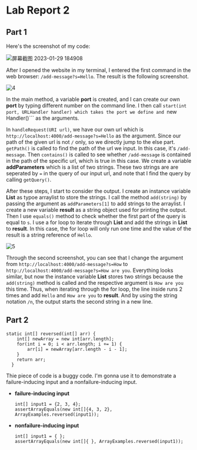 # Lab Report 2

## Part 1

Here's the screenshot of my code:


![屏幕截图 2023-01-29 184908](https://user-images.githubusercontent.com/122576524/215378830-6a332887-7be0-457f-b70b-61684be95d65.png)


After I opened the website in my terminal, I entered the first command in the web browser: ```/add-message?s=Hello```. The result is the following screenshot.

![4](https://user-images.githubusercontent.com/122576524/215379090-3a5e6a77-4077-407d-a893-9c2516fd9c39.png)

In the main method, a variable **port** is created, and I can create our own **port** by typing different number on the command line. I then call ```start(int port, URLHandler handler) which takes the port we define and ```new Handler()``` as the arguments.

In ```handleRequest(URI url)```, we have our own url which is ```http://localhost:4000/add-message?s=Hello``` as the argument. Since our path of the given url is not ```/``` only, so we directly jump to the else part. ```getPath()``` is called to find the path of the url we input. In this case, it's ```/add-message```. Then ```contains()``` is called to see whether ```/add-message``` is contained in the path of the specific url, which is true in this case. We create a variable **addParameters** which is a list of two strings. These two strings are are seperated by ```=``` in the query of our input url, and note that I find the query by calling ```getQuery()```.

After these steps, I start to consider the output. I create an instance variable **List** as typoe arraylist to store the strings. I call the method ```add(string)``` by passing the argument as ```addParameters[1]``` to add strings to the arraylist. I create a new variable **result** as a string object used for printing the output. Then I use ```equals()``` method to check whether the first part of the query is equal to ```s```. I use a for loop to iterate through **List** and add the strings in **List** to **result**. In this case, the for loop will only run one time and the value of the result is a string reference of ```Hello```.


![5](https://user-images.githubusercontent.com/122576524/215601156-eaf8e428-def9-47aa-ac79-05eb7585a8ab.png)


Through the second screenshot, you can see that I change the argument from ```http://localhost:4000/add-message?s=How``` to ```http://localhost:4000/add-message?s=How are you```. Everything looks similar, but now the instance variable **List** stores two strings because the ```add(string)``` method is called and the respective argument is ```How are you``` this time. Thus, when iterating through the for loop, the line inside runs 2 times and add ```Hello``` and ```How are you``` to **result**. And by using the string notation ```/n```, the output starts the second string in a new line.

## Part 2

```
static int[] reversed(int[] arr) {
    int[] newArray = new int[arr.length];
    for(int i = 0; i < arr.length; i += 1) {
        arr[i] = newArray[arr.length - i - 1];
    }
    return arr;
  }
```

Thie piece of code is a buggy code. I'm gonna use it to demonstrate a failure-inducing input and a nonfailure-inducing input.

* **failure-inducing input**
  ```
  int[] input1 = {2, 3, 4};
  assertArrayEquals(new int[]{4, 3, 2}, ArrayExamples.reversed(input1));
  ```
  
* **nonfailure-inducing input**
  ```
  int[] input1 = { };
  assertArrayEquals(new int[]{ }, ArrayExamples.reversed(input1));
  ```  
  
